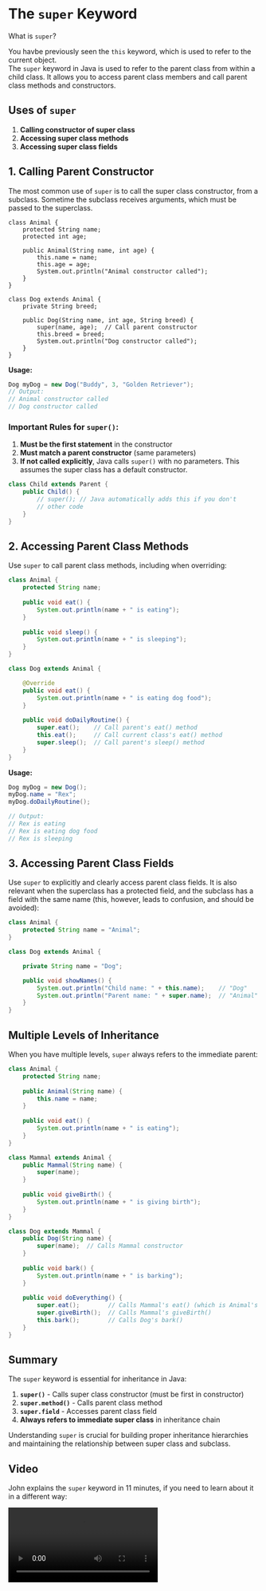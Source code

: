 # The `super` Keyword

What is `super`?

You havbe previously seen the `this` keyword, which is used to refer to the current object.\
The `super` keyword in Java is used to refer to the parent class from within a child class. It allows you to access parent class members and call parent class methods and constructors.

## Uses of `super`

1. **Calling constructor of super class**
2. **Accessing super class methods**
3. **Accessing super class fields**

## 1. Calling Parent Constructor

The most common use of `super` is to call the super class constructor, from a subclass. Sometime the subclass receives arguments, which must be passed to the superclass.

```java{16}
class Animal {
    protected String name;
    protected int age;
    
    public Animal(String name, int age) {
        this.name = name;
        this.age = age;
        System.out.println("Animal constructor called");
    }
}

class Dog extends Animal {
    private String breed;
    
    public Dog(String name, int age, String breed) {
        super(name, age);  // Call parent constructor
        this.breed = breed;
        System.out.println("Dog constructor called");
    }
}
```

**Usage:**
```java
Dog myDog = new Dog("Buddy", 3, "Golden Retriever");
// Output:
// Animal constructor called
// Dog constructor called
```

### Important Rules for `super()`:

1. **Must be the first statement** in the constructor
2. **Must match a parent constructor** (same parameters)
3. **If not called explicitly**, Java calls `super()` with no parameters. This assumes the super class has a default constructor.

```java
class Child extends Parent {
    public Child() {
        // super(); // Java automatically adds this if you don't
        // other code
    }
}
```

## 2. Accessing Parent Class Methods

Use `super` to call parent class methods, including when overriding:

```java
class Animal {
    protected String name;
    
    public void eat() {
        System.out.println(name + " is eating");
    }
    
    public void sleep() {
        System.out.println(name + " is sleeping");
    }
}

class Dog extends Animal {

    @Override
    public void eat() {
        System.out.println(name + " is eating dog food");
    }
    
    public void doDailyRoutine() {
        super.eat();    // Call parent's eat() method
        this.eat();     // Call current class's eat() method
        super.sleep();  // Call parent's sleep() method
    }
}
```

**Usage:**
```java
Dog myDog = new Dog();
myDog.name = "Rex";
myDog.doDailyRoutine();

// Output:
// Rex is eating
// Rex is eating dog food
// Rex is sleeping
```

## 3. Accessing Parent Class Fields

Use `super` to explicitly and clearly access parent class fields. It is also relevant when the superclass has a protected field, and the subclass has a field with the same name (this, however, leads to confusion, and should be avoided):

```java
class Animal {
    protected String name = "Animal";
}

class Dog extends Animal {

    private String name = "Dog";

    public void showNames() {
        System.out.println("Child name: " + this.name);    // "Dog"
        System.out.println("Parent name: " + super.name);  // "Animal"
    }
}
```


## Multiple Levels of Inheritance

When you have multiple levels, `super` always refers to the immediate parent:

```java
class Animal {
    protected String name;
    
    public Animal(String name) {
        this.name = name;
    }
    
    public void eat() {
        System.out.println(name + " is eating");
    }
}

class Mammal extends Animal {
    public Mammal(String name) {
        super(name);
    }
    
    public void giveBirth() {
        System.out.println(name + " is giving birth");
    }
}

class Dog extends Mammal {
    public Dog(String name) {
        super(name);  // Calls Mammal constructor
    }
    
    public void bark() {
        System.out.println(name + " is barking");
    }
    
    public void doEverything() {
        super.eat();        // Calls Mammal's eat() (which is Animal's eat())
        super.giveBirth();  // Calls Mammal's giveBirth()
        this.bark();        // Calls Dog's bark()
    }
}
```


## Summary

The `super` keyword is essential for inheritance in Java:

1. **`super()`** - Calls super class constructor (must be first in constructor)
2. **`super.method()`** - Calls parent class method
3. **`super.field`** - Accesses parent class field
4. **Always refers to immediate super class** in inheritance chain

Understanding `super` is crucial for building proper inheritance hierarchies and maintaining the relationship between super class and subclass.


## Video

John explains the `super` keyword in 11 minutes, if you need to learn about it in a different way:



<video src="https://youtu.be/Qb_NUn0TSAU"></video>

